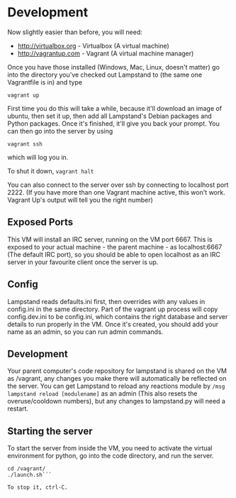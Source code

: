 # Development

Now slightly easier than before, you will need:

* http://virtualbox.org - Virtualbox (A virtual machine)
* http://vagrantup.com - Vagrant (A virtual machine manager)

Once you have those installed (Windows, Mac, Linux, doesn't matter) go into the directory you've checked out Lampstand to (the same one Vagrantfile is in) and type

`vagrant up`

First time you do this will take a while, because it'll download an image of ubuntu, then set it up, then add all Lampstand's Debian packages and Python packages. Once it's finished, it'll give you back your prompt. You can then go into the server by using

`vagrant ssh`

which will log you in.

To shut it down, `vagrant halt`

You can also connect to the server over ssh by connecting to localhost port 2222. (If you have more than one Vagrant machine active, this won't work. Vagrant Up's output will tell you the right number)

## Exposed Ports

This VM will install an IRC server, running on the VM port 6667. This is exposed to your actual machine - the parent machine - as localhost:6667 (The default IRC port), so you should be able to open localhost as an IRC server in your favourite client once the server is up.

## Config 

Lampstand reads defaults.ini first, then overrides with any values in config.ini in the same directory. Part of the vagrant up process will copy config.dev.ini to be config.ini, which contains the right database and server details to run properly in the VM. Once it's created, you should add your name as an admin, so you can run admin commands. 

## Development

Your parent computer's code repository for lampstand is shared on the VM as /vagrant, any changes you make there will automatically be reflected on the server. You can get Lampstand to reload any reactions module by `/msg lampstand reload [modulename]` as an admin (This also resets the overuse/cooldown numbers), but any changes to lampstand.py will need a restart.

## Starting the server

To start the server from inside the VM, you need to activate the virtual environment for python, go into the code directory, and run the server.

```workon lampstand
cd /vagrant/
./launch.sh```

To stop it, ctrl-C.